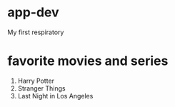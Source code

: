 # app-dev
My first respiratory
# favorite movies and series
1. Harry Potter
2. Stranger Things
3. Last Night in Los Angeles
